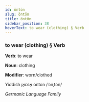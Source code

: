 ```yaml
---
id: öntön
slug: öntön
title: öntön
sidebar_position: 38
hoverText: to wear (clothing) § Verb
---
```


### to wear (clothing) § Verb

**Verb**: to wear

**Noun**: clothing

**Modifier**: worn/clothed

Yiddish אָנטאָן onton /ˈɔnˌtɔn/

*Germanic Language Family*